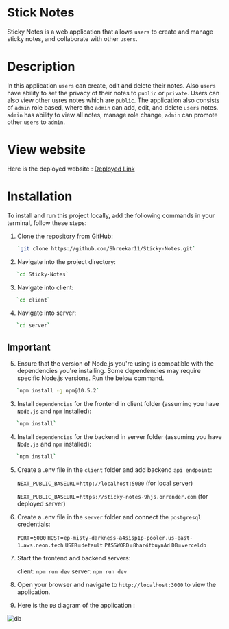 ﻿# Stick Notes

Sticky Notes is a web application that allows `users` to create and manage sticky notes, and collaborate with other `users`.

# Description

In this application `users` can create, edit and delete their notes. Also `users` have ability to set the privacy of their notes to `public` or `private`. Users can also view other usres notes which are `public`.
The application also consists of `admin` role based, where the `admin` can add, edit, and delete `users` notes. `admin` has ability to view all notes, manage role change, `admin` can promote other `users` to `admin`.

# View website

Here is the deployed website : [Deployed Link](https://sticky-notes-liart.vercel.app/)

# Installation

To install and run this project locally, add the following commands in your terminal, follow these steps:

1. Clone the repository from GitHub:

   ```bash
   `git clone https://github.com/Shreekar11/Sticky-Notes.git`

   ```

2. Navigate into the project directory:

```bash
   `cd Sticky-Notes`
```

3. Navigate into client:
   
```bash
   `cd client`
```

4. Navigate into server:
   
```bash
   `cd server`
```

## Important
5. Ensure that the version of Node.js you're using is compatible with the dependencies you're installing. Some dependencies may require specific Node.js versions.
   Run the below command.

```bash
   `npm install -g npm@10.5.2`
```

3. Install `dependencies` for the frontend in client folder (assuming you have `Node.js` and `npm` installed):

```bash
   `npm install`
```

4. Install `dependencies` for the backend in server folder (assuming you have `Node.js` and `npm` installed):

```bash
   `npm install`
```

5. Create a .env file in the `client` folder and add backend `api endpoint`:

   `NEXT_PUBLIC_BASEURL`=`http://localhost:5000` (for local server)

   `NEXT_PUBLIC_BASEURL`=`https://sticky-notes-9hjs.onrender.com` (for deployed server)


6. Create a .env file in the `server` folder and connect the `postgresql` credentials:

   `PORT`=`5000`
   `HOST`=`ep-misty-darkness-a4sisp1p-pooler.us-east-1.aws.neon.tech`
   `USER`=`default`
   `PASSWORD`=`8har4fbuynAd`
   `DB`=`verceldb`

7. Start the frontend and backend servers:

   client: `npm run dev`
   server: `npm run dev`

8. Open your browser and navigate to `http://localhost:3000` to view the application.

9. Here is the `DB` diagram of the application :

![db](https://github.com/Shreekar11/Sticky-Notes/assets/123613407/59aaee76-78d2-4586-8441-81850340be49)

